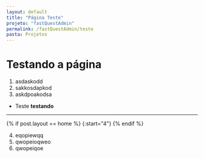 ```yaml
---
layout: default
title: "Página Teste"
projeto: "fastQuestAdmin"
permalink: /fastQuestAdmin/teste
pasta: Projetos
---
```


# Testando a página
1. asdaskodd
2. sakkosdapkod
3. askdpoakodsa

- Teste
    **testando**

----
{% if post.layout == home %}
    {:start="4"}
{% endif %}

4. eqopiewqq
5. qwopeioqweo
6. qwopeiqoe